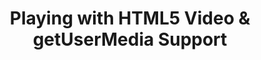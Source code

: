 ---
title: Playing with HTML5 Video & getUserMedia Support
authors:
- daniel-davis
intro: 'Building on the famous exploding video demo by Sean Christmann, we’re going to see how we can explode the video stream from a camera. With a few performance tweaks, this works surprisingly well both in desktop browser and on mobile devices.'
layout: article
---